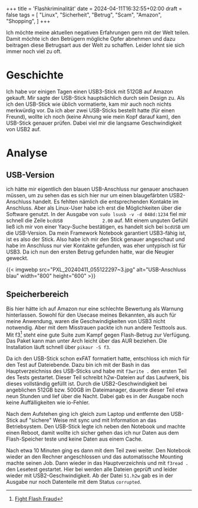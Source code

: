 +++
title = 'Flashkriminalität'
date = 2024-04-11T16:32:55+02:00
draft = false
tags = [
    "Linux",
    "Sicherheit",
    "Betrug",
    "Scam",
    "Amazon",
    "Shopping",
]
+++

Ich möchte meine aktuellen negativen Erfahrungen gern mit der Welt teilen. Damit möchte ich den Betrügern mögliche Opfer abnehmen und dazu beitragen diese Betrugsart aus der Welt zu schaffen. Leider lohnt sie sich immer noch viel zu oft.

# Geschichte
Ich habe vor einigen Tagen einen USB3-Stick mit 512GB auf Amazon gekauft. Mir sagte der USB-Stick hauptsächlich durch sein Design zu. Als ich den USB-Stick wie üblich vormatierte, kam mir auch noch nichts merkwürdig vor. Da ich aber zwei USB-Sticks bestellt hatte (für einen Freund), wollte ich noch (keine Ahnung wie mein Kopf darauf kam), den USB-Stick genauer prüfen. Dabei viel mir die langsame Geschwindigkeit von USB2 auf.

# Analyse
## USB-Version
ich hätte mir eigentlich den blauen USB-Anschluss nur genauer anschauen müssen, um zu sehen das es sich hier nur um einen blaugefärbten USB2-Anschluss handelt. Es fehlten nämlich die entsprechenden Kontakte im Anschluss. Aber als Linux-User habe ich erst die Möglichkeiten über die Software genutzt. In der Ausgabe von `sudo lsusb -v -d 048d:1234` fiel mir schnell die Zeile `bcdUSB               2.00` auf. Mit einem unguten Gefühl ließ ich mir von einer Yacy-Suche bestätigen, es handelt sich bei `bcdUSB` um die USB-Version. Da mein Framework Notebook garantiert USB3-fähig ist, ist es also der Stick. Also habe ich mir den Stick genauer angeschaut und habe im Anschluss nur vier Kontakte gefunden, was eher untypisch ist für USB3. Da ich nun den ersten Betrug gefunden hatte, war die Neugier geweckt. 

{{< imgwebp src="PXL_20240411_055122297~3.jpg" alt="USB-Anschluss blau" width="800" height="600" >}}

## Speicherbereich
Bis hier hätte ich auf Amazon nur eine schlechte Bewertung als Warnung hinterlassen. Sowohl für den Usecase meines Bekannten, als auch für meine Anwendung, waren die Geschwindigkeiten von USB3 nicht notwendig. Aber mit dem Misstrauen packte ich nun andere Testtools aus. Mit f3[^1] steht eine gute Suite zum Kampf gegen Flash-Betrug zur Verfügung. Das Paket kann man unter Arch leicht über das AUR beziehen. Die Installation läuft schnell über `pikaur -S f3`.

Da ich den USB-Stick schon exFAT formatiert hatte, entschloss ich mich für den Test auf Dateiebende. Dazu bin ich mit der Bash in das Hauptverzeichniss des USB-Sticks und habe mit `f3write .` den ersten Teil des Tests gestartet. Dieser Teil schreibt h2w-Dateien auf das Laufwerk, bis dieses vollständig gefüllt ist. Durch die USB2-Geschwindigkeit bei angeblichen 512GB bzw. 500GB im Dateimanager, dauerte dieser Teil etwa neun Stunden und lief über die Nacht. Dabei gab es in der Ausgabe noch keine Auffälligkeiten wie io-Fehler.

Nach dem Aufstehen ging ich gleich zum Laptop und entfernte den USB-Stick auf "sichere" Weise mit sync und mit Information an das Betriebsystem. Den USB-Stick legte ich neben den Notebook und machte einen Reboot, damit wollte ich sicher gehen das ich nur Daten aus dem Flash-Speicher teste und keine Daten aus einem Cache.

Nach etwa 10 Minuten ging es dann mit dem Teil zwei weiter. Den Notebook wieder an den Rechner angeschlossen und das automatissche Mounting machte seinen Job. Dann wieder in das Hauptverzeichnis und mit `f3read .` den Lesetest gestartet. Hier bei werden alle Dateien geprüft und leider wieder mit USB2-Geschwindigkeit. Ab der Datei `51.h2w` gab es in der Ausgabe nur noch Datenteile mit dem Status `corrupted`.

[^1]: [Fight Flash Fraud](https://fight-flash-fraud.readthedocs.io)